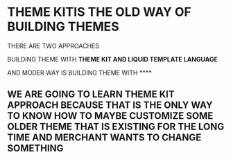# THEME KITIS THE OLD WAY OF BUILDING THEMES

THERE ARE TWO APPROACHES

BUILDING THEME WITH **THEME KIT AND LIQUID TEMPLATE LANGUAGE**

AND MODER WAY IS BUILDING THEME WITH ****

## WE ARE GOING TO LEARN THEME KIT APPROACH BECAUSE THAT IS THE ONLY WAY TO KNOW HOW TO MAYBE CUSTOMIZE SOME OLDER THEME THAT IS EXISTING FOR THE LONG TIME AND MERCHANT WANTS TO CHANGE SOMETHING